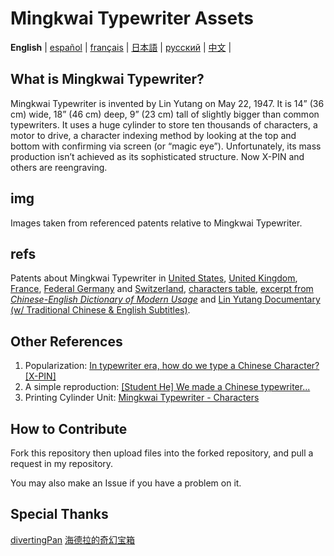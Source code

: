 # Mingkwai Typewriter Assets

__English__ |
[español](https://github.com/ExpedicHabbet/MingkwaiAssets/blob/main/LEEME.md) |
[français](https://github.com/ExpedicHabbet/MingkwaiAssets/blob/main/LISEZMOI.md) |
[日本語](https://github.com/ExpedicHabbet/MingkwaiAssets/blob/main/README-JA.md) |
[русский](https://github.com/ExpedicHabbet/MingkwaiAssets/blob/main/README-RU.md) |
[中文](https://github.com/ExpedicHabbet/MingkwaiAssets/blob/main/README-ZH.md) |

## What is Mingkwai Typewriter?

Mingkwai Typewriter is invented by Lin Yutang on May 22, 1947. It is 14” (36 cm) wide, 18” (46 cm) deep, 9” (23 cm) tall of slightly bigger than common typewriters. It uses a huge cylinder to store ten thousands of characters, a motor to drive, a character indexing method by looking at the top and bottom with confirming via screen (or “magic eye”). Unfortunately, its mass production isn’t achieved as its sophisticated structure. Now X-PIN and others are reengraving.

## img

Images taken from referenced patents relative to Mingkwai Typewriter.

## refs

Patents about Mingkwai Typewriter in [United ](https://github.com/ExpedicHabbet/MingkwaiAssets/blob/main/refs/US2613795A.pdf)[States](https://github.com/ExpedicHabbet/MingkwaiAssets/blob/main/refs/US2613794A.pdf), [United Kingdom](https://github.com/ExpedicHabbet/MingkwaiAssets/blob/main/refs/GB711462A.pdf), [France](https://github.com/ExpedicHabbet/MingkwaiAssets/blob/main/refs/FR984303A.pdf), [Federal Germany](https://github.com/ExpedicHabbet/MingkwaiAssets/blob/main/refs/DE922774C.pdf) and [Switzerland](https://github.com/ExpedicHabbet/MingkwaiAssets/blob/main/refs/CH327313A.pdf), [characters table](https://github.com/ExpedicHabbet/MingkwaiAssets/blob/main/refs/字表·明快華文打字機.pdf), [excerpt from _Chinese-English Dictionary of Modern Usage_](https://github.com/ExpedicHabbet/MingkwaiAssets/blob/main/refs/林語堂《當代漢英詞典》摘錄.pdf) and [Lin Yutang Documentary (w/ Traditional Chinese & English Subtitles)](https://github.com/ExpedicHabbet/MingkwaiAssets/blob/main/refs/林語堂紀錄片(1985年).mp4).

## Other References

1. Popularization: [In typewriter era, how do we type a Chinese Character? [X-PIN]](https://www.bilibili.com/video/BV1eM4y1w7JF/)
2. A simple reproduction: [[Student He] We made a Chinese typewriter...](https://www.bilibili.com/video/BV1Sk4y1471G/)
3. Printing Cylinder Unit: [Mingkwai Typewriter - Characters](https://www.mfuns.net/video/50363)

## How to Contribute

Fork this repository then upload files into the forked repository, and pull a request in my repository.

You may also make an Issue if you have a problem on it.

## Special Thanks

[divertingPan](https://github.com/divertingPan)
[海德拉的奇幻宝箱](https://www.mfuns.net/member/34656)